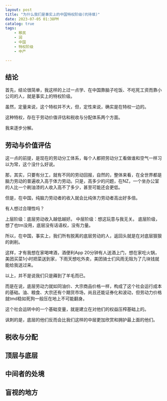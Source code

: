 ```yaml
---
layout: post
title: "为什么我们是事实上的中国特权阶级(坑待填)"
date: 2023-07-05 01:38PM
catalog: true
tags:
    - 移民
    - 润
    - 中国
    - 特权阶级
    - 中产

---
```


## 结论

首先，结论很简单，我这样的上过一点学、在中国靠脑子吃饭、不吃死工资而靠小公司的人，就是事实上的特权阶级。

虽然，定量来说，这个特权并不大，但，定性来说，确实是在特权一边的。

这种特权，存在于劳动价值评估和税收与分配体系两个方面。

我来逐步分解。

## 劳动与价值评估

这一点的前提，是现在的劳动分工体系，每个人都把劳动分工看做谁和空气一样习以为常，这个没什么好说。

那，其实，只要有分工，就有不同的劳动回报，自然的，整体来看，在全世界都是脑力劳动的普遍收入高于体力劳动。只是，高多少的问题，在NZ，一个坐办公室的人比一个刷油漆的人收入高不了多少，甚至可能还会更低。

但是，在中国，纯脑力劳动者的收入就会比纯体力劳动者高出好多倍。

有人想过合理性吗？

上层阶级：底层劳动收入越低越好。
中层阶级：想这玩意与我无关。
底层阶级，想了也tm没用，底层没有话语权，没有力量。

所以，在中国，事实上，我们所有脱离的底层劳动的人，返回头就是在对底层狠狠的剥削。

这样，才有我想在家喝啤酒，酒便利App 20分钟有人送酒上门，想在家吃火锅，美团买菜1小时把菜送到家，下雨天想吃外卖，美团骑士们风雨无阻为了几块钱就能给我送过来。

以上，并不是说我们只是薅到了羊毛而已。

而是在说，底层劳动力就如同油价、大宗商品价格一样，构成了这个社会运行成本的基础。油、粮食、大宗还有个期货市场，尚且还能证券化和波动，但劳动力价格就tmd稳如死狗一般压在地上不可能翻身。

这个社会运转中的一个基础变量，就是建立在对他们的权益压榨基础上的。

讽刺的是，底层的他们反而会比我们这样的中层更加欣赏和拥护最上面的他们。


## 税收与分配

## 顶层与底层

## 中间者的处境

## 盲视的地方
